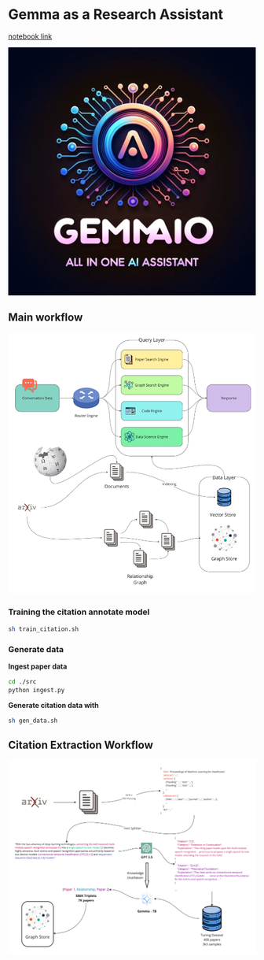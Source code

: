 # Gemma as a Research Assistant


[notebook link](https://www.kaggle.com/code/bachngoh/gemma-data-assistant-w-llama-index-graph)

<img src="./figures/GemmaAIO-main-image.webp" alt="main-image"/>


## Main workflow

<img src="./figures/RAG-overview.jpg" alt="pipeline" width=800/>


### Training the citation annotate model

```bash
sh train_citation.sh

```

### Generate data

**Ingest paper data**
```bash
cd ./src
python ingest.py
```

**Generate citation data with**
```bash
sh gen_data.sh
```


## Citation Extraction Workflow

<img src="./figures/Graph-Paper-Search.jpg" alt="citation" width=800/>
